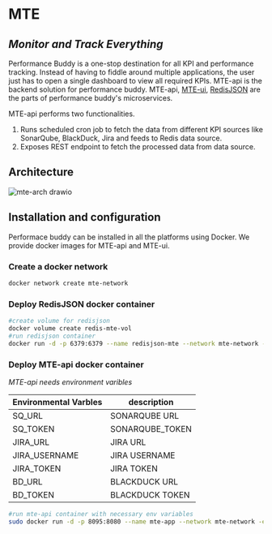# MTE
## _Monitor and Track Everything_

Performance Buddy is a one-stop destination for all KPI and performance tracking. Instead of having to fiddle around multiple applications, the user just has to open a single dashboard to view all required KPIs.
MTE-api is the backend solution for performance buddy. MTE-api, [MTE-ui](https://github.com/Ashwin-Raj18/MTE-ui), [RedisJSON](https://github.com/RedisJSON/RedisJSON) are the parts of performance buddy's microservices.

MTE-api performs two functionalities.
1. Runs scheduled cron job to fetch the data from different KPI sources like SonarQube, BlackDuck, Jira and feeds to Redis data source.
2. Exposes REST endpoint to fetch the processed data from data source.

## Architecture


![mte-arch drawio](https://user-images.githubusercontent.com/63547678/161439345-18892c25-59b5-4145-b7b1-824057037765.png)


## Installation and configuration

Performace buddy can be installed in all the platforms using Docker.
We provide docker images for MTE-api and MTE-ui.

### Create a docker network
```sh
docker network create mte-network
```

### Deploy RedisJSON docker container

```sh
#create volume for redisjson
docker volume create redis-mte-vol
#run redisjson container
docker run -d -p 6379:6379 --name redisjson-mte --network mte-network -v redis-mte-vol:/data redislabs/rejson:latest
```

### Deploy MTE-api docker container

_MTE-api needs environment varibles_

| Environmental Varbles            | description                |
|----------------------------------|----------------------------|
| SQ_URL                           | SONARQUBE URL              |
|SQ_TOKEN                          |SONARQUBE_TOKEN             |
|JIRA_URL                          |JIRA URL                    |
|JIRA_USERNAME                     |JIRA USERNAME               |
|JIRA_TOKEN                        |JIRA TOKEN                  |
|BD_URL                            |BLACKDUCK URL               |
|BD_TOKEN                          |BLACKDUCK TOKEN             |

```sh
#run mte-api container with necessary env variables
sudo docker run -d -p 8095:8080 --name mte-app --network mte-network -e REDIS_URL='redisjson-mte:6379' -e SQ_URL={YOUR_SONARQUBE URL} -e SQ_TOKEN={YOUR_SONARQUBE_TOKEN} -e JIRA_URL={YOUR_JIRA_URL} -e JIRA_USERNAME={YOUR_JIRA_USERNAME} -e JIRA_TOKEN={YOUR_JIRA_TOKEN} -e BD_URL={YOUR_BLACKDUCK_URL} -e BD_TOKEN={YOUR_BLACKDUCK_TOKEN} ashwinraj18/mte-api:1.0
```


